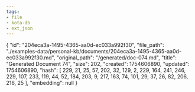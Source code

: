 ```yaml
---
tags:
- file
- kota-db
- ext_json
---
```

{
  "id": "204eca3a-1495-4365-aa0d-ec033a992f30",
  "file_path": "./examples-data/personal-kb/documents/204eca3a-1495-4365-aa0d-ec033a992f30.md",
  "original_path": "/generated/doc-074.md",
  "title": "Generated Document 74",
  "size": 202,
  "created": 1754606890,
  "updated": 1754606890,
  "hash": [
    229,
    21,
    25,
    57,
    202,
    32,
    129,
    2,
    229,
    164,
    241,
    246,
    229,
    107,
    233,
    119,
    44,
    52,
    184,
    203,
    9,
    217,
    163,
    74,
    101,
    29,
    37,
    26,
    82,
    206,
    216,
    25
  ],
  "embedding": null
}